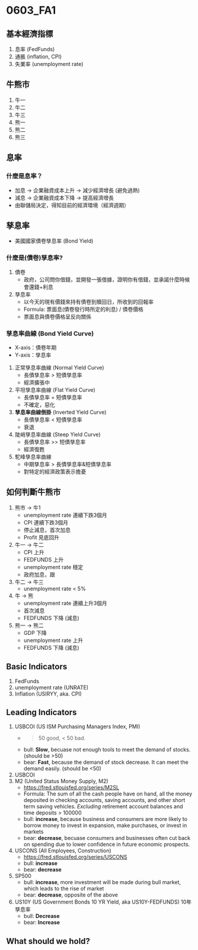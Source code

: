 # 0603_FA1
## 基本經濟指標
1. 息率 (FedFunds)
2. 通脹 (inflation, CPI)
3. 失業率 (unemployment rate)

## 牛熊市
1. 牛一
2. 牛二
3. 牛三
4. 熊一
5. 熊二
6. 熊三

## 息率
### 什麼是息率？
* 加息 -> 企業融資成本上升 -> 減少經濟增長 (避免過熱)
* 減息 -> 企業融資成本下降 -> 提高經濟增長
* 由聯儲局決定，得知目前的經濟環境（經濟週期）

## 孳息率
* 美國國家債卷孳息率 (Bond Yield)
### 什麼是(債卷)孳息率?
1. 債卷
	* 政府，公司問你借錢，並開發一張借據，證明你有借錢，並承諾什麼時候會還錢+利息
2. 孳息率
	* 以今天的現有價錢來持有債卷到贖回日，所收到的回報率
	* Formula: 票面息(債卷發行時所定的利息) / 債卷價格
	* 票面息與債卷價格呈反向關係
### 孳息率曲線 (Bond Yield Curve)
* X-axis：債卷年期
* Y-axis：孳息率
1. 正常孳息率曲線 (Normal Yield Curve)
	* 長債孳息率 > 短債孳息率
	* 經濟擴張中
2. 平坦孳息率曲線 (Flat Yield Curve)
	* 長債孳息率 = 短債孳息率
	* 不確定，惡化
3. **孳息率曲線倒掛** (Inverted Yield Curve)
	* 長債孳息率 < 短債孳息率
	* 衰退
4. 陡峭孳息率曲線 (Steep Yield Curve)
	* 長債孳息率 >> 短債孳息率
	* 經濟復甦
5. 駝峰孳息率曲線
	* 中期孳息率 > 長債孳息率&短債孳息率
	* 對特定的經濟政策表示擔憂

## 如何判斷牛熊市
1. 熊市 -> 牛1
	* unemployment rate 連續下跌3個月
	* CPI 連續下跌3個月
	* 停止減息，首次加息
	* Profit 見底回升
2. 牛一 -> 牛二
   * CPI 上升
   * FEDFUNDS 上升
   * unemployment rate 穩定
   * 政府加息，跟
3. 牛二 -> 牛三
   * unemployment rate < 5%
4. 牛 -> 熊
	* unemployment rate 連續上升3個月
	* 首次減息
	* FEDFUNDS 下降 (減息)
5. 熊一 -> 熊二
   * GDP 下降
   * unemployment rate 上升
   * FEDFUNDS 下降 (減息)


## Basic Indicators
1. FedFunds
2. unemployment rate (UNRATE)
3. Inflation (USIRYY, aka. CPI)

## Leading Indicators
1. USBCOI (US ISM Purchasing Managers Index, PMI)
	* > 50 good, < 50 bad.
	* bull: **Slow**, becuase not enough tools to meet the demand of stocks. (should be >50)
	* bear: **Fast**, because the demand of stock decrease. It can meet the demand easily. (should be <50)
2. USBCOI 
3. M2 (United Status Money Supply, M2)
	* https://fred.stlouisfed.org/series/M2SL
	* Formula: The sum of all the cash people have on hand, all the money deposited in checking accounts, saving accounts, and other short term saving vehicles. *Excluding* retirement account balances and time deposits > 100000
	* bull: **increase**, because business and consumers are more likely to borrow money to invest in expansion, make purchases, or invest in markets
	* bear: **decrease**, becuase consumers and businesses often cut back on spending due to lower confidence in future economic prospects.
4. USCONS (All Employees, Construction)
	* https://fred.stlouisfed.org/series/USCONS
	* bull: **increase**
	* bear: **decrease**
5. SP500 
	* bull: **increase**, more investment will be made during bull market, which leads to the rise of market
	* bear: **decrease**, opposite of the above
6. US10Y (US Government Bonds 10 YR Yield, aka US10Y-FEDFUNDS) 10年孳息率
	* bull: **Decrease**
	* bear: **Increase**

## What should we hold?
